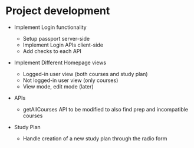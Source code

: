 # Project development

- Implement Login functionality
  - Setup passport server-side
  - Implement Login APIs client-side
  - Add checks to each API


- Implement Different Homepage views
  - Logged-in user view (both courses and study plan)
  - Not logged-in user view (only courses)
  - View mode, edit mode (later)


- APIs
  - getAllCourses API to be modified to also find prep and incompatible courses


- Study Plan
  - Handle creation of a new study plan through the radio form